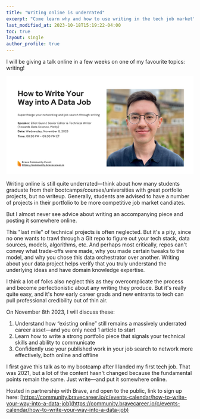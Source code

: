 ```yaml
---
title: "Writing online is underrated"
excerpt: "Come learn why and how to use writing in the tech job market"
last_modified_at: 2023-10-18T15:19:22-04:00
toc: true
layout: single
author_profile: true
---
```

I will be giving a talk online in a few weeks on one of my favourite topics: writing!

![Brave Career event poster](../assets/images/elliot_event.png)

Writing online is still quite underrated—think about how many students graduate from their bootcamps/courses/universities with great portfolio projects, but no writeup. Generally, students are advised to have a number of projects in their portfolio to be more competitive job market candiates. 

But I almost never see advice about writing an accompanying piece and posting it somewhere online. 

This "last mile" of technical projects is often neglected. But it's a pity, since no one wants to trawl through a Git repo to figure out your tech stack, data sources, models, algorithms, etc. And perhaps most critically, repos can't convey what trade-offs were made, why you made certain tweaks to the model, and why you chose this data orchestrator over another. Writing about your data project helps verify that you truly understand the underlying ideas and have domain knowledge expertise. 

I think a lot of folks also neglect this as they overcomplicate the process and become perfectionistic about any writing they produce. But it's really quite easy, and it's how early career grads and new entrants to tech can pull professional credibility out of thin air. 

On November 8th 2023, I will discuss these:
1. Understand how “existing online” still remains a massively underrated career asset—and you only need 1 article to start
2. Learn how to write a strong portfolio piece that signals your technical skills and ability to communicate
3. Confidently use your published work in your job search to network more effectively, both online and offline

I first gave this talk as to my bootcamp after I landed my first tech job. That was 2021, but a lot of the content hasn't changed because the fundamental points remain the same. Just write—and put it somewhere online. 

Hosted in partnership with Brave, and open to the public, link to sign up here: [https://community.bravecareer.io/c/events-calendar/how-to-write-your-way-into-a-data-job](https://community.bravecareer.io/c/events-calendar/how-to-write-your-way-into-a-data-job)


